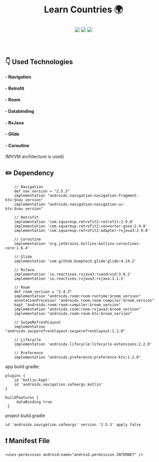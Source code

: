 # <p align="center"> Learn Countries :earth_africa: </p>

<!-- Screenshot -->
<p align="center">
  <img src="https://user-images.githubusercontent.com/79931228/211910257-648808c1-6ef1-47f6-ad63-ae629904eba8.png"/>
  <img src="https://user-images.githubusercontent.com/79931228/211910262-8b74a605-168b-4ae8-ae06-1c3f046f56ce.png"/>
  <img src="https://user-images.githubusercontent.com/79931228/211910263-4e6ff8ee-fd2b-4337-ab53-9f38158f48e4.png"/> <br>
</p>
<br><br>

<!-- Technologies -->
## 👇 Used Technologies
#### - Navigation
#### - Retrofit
#### - Room
#### - Databinding
#### - RxJava
#### - Glide
#### - Coroutine
(MVVM architecture is used)

<!-- Dependencies -->
## :pencil2: Dependency
```
    // Navigation
    def nav_version = "2.5.3"
    implementation "androidx.navigation:navigation-fragment-ktx:$nav_version"
    implementation "androidx.navigation:navigation-ui-ktx:$nav_version"

    // Retrofit
    implementation 'com.squareup.retrofit2:retrofit:2.9.0'
    implementation 'com.squareup.retrofit2:converter-gson:2.9.0'
    implementation 'com.squareup.retrofit2:adapter-rxjava3:2.9.0'

    // Coroutine
    implementation 'org.jetbrains.kotlinx:kotlinx-coroutines-core:1.6.4'

    // Glide
    implementation 'com.github.bumptech.glide:glide:4.14.2'

    // RxJava
    implementation 'io.reactivex.rxjava3:rxandroid:3.0.2'
    implementation 'io.reactivex.rxjava3:rxjava:3.1.5'

    // Room
    def room_version = "2.4.3"
    implementation "androidx.room:room-runtime:$room_version"
    annotationProcessor "androidx.room:room-compiler:$room_version"
    kapt "androidx.room:room-compiler:$room_version"
    implementation "androidx.room:room-rxjava3:$room_version"
    implementation "androidx.room:room-ktx:$room_version"

    // SwipeRefreshLayout
    implementation "androidx.swiperefreshlayout:swiperefreshlayout:1.1.0"

    // Lifecycle
    implementation 'androidx.lifecycle:lifecycle-extensions:2.2.0'

    // Preference
    implementation "androidx.preference:preference-ktx:1.2.0"
```

app build.gradle:

```
plugins {
    id 'kotlin-kapt'
    id 'androidx.navigation.safeargs.kotlin'
}

buildFeatures {
     dataBinding true
 }
```
project build.gradle

```
id 'androidx.navigation.safeargs' version '2.5.3' apply false
```

<!-- Manifest File -->
## :exclamation: Manifest File
```
<uses-permission android:name="android.permission.INTERNET" />
```

